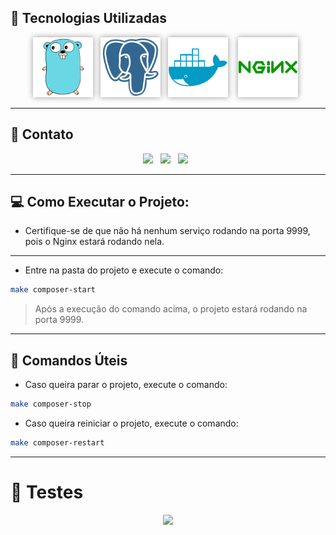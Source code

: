 
## :open_file_folder: Tecnologias Utilizadas


<p align="center">
    <img height="96" style="filter: drop-shadow(0 0 5px #969696);" src="https://raw.githubusercontent.com/devicons/devicon/master/icons/go/go-original.svg" alt="Go"/> &nbsp;
    <img height="96"  style="filter: drop-shadow(0 0 5px #969696);" src="https://raw.githubusercontent.com/devicons/devicon/master/icons/postgresql/postgresql-plain.svg" alt="PostgreSQL"/> &nbsp;
    <img height="96"  style="filter: drop-shadow(0 0 5px #969696);" src="https://raw.githubusercontent.com/devicons/devicon/master/icons/docker/docker-plain.svg" alt="Docker"/> &nbsp;&nbsp;
    <img height="96"  style="filter: drop-shadow(0 0 5px #969696);" src="https://raw.githubusercontent.com/devicons/devicon/master/icons/nginx/nginx-original.svg" alt="Nginx"/> &nbsp;
</p>

- ---

## :open_file_folder: Contato
<p align="center">
  <a target="_blank" href="https://www.linkedin.com/in/nicolasmmb/" alt="Linkedin">
  <img src="https://img.shields.io/badge/-nicolasmmb-0e76a8?style=flat-square&logo=Linkedin&logoColor=white"/></a> &nbsp;
  <a target="_blank" href="https://www.instagram.com/pedreiro.de.software/" alt="Instagram">
  <img src="https://img.shields.io/badge/-pedreiro.de.software-DF0174?style=flat-square&labelColor=DF0174&logo=instagram&logoColor=white"/></a> &nbsp;
  <a target="_blank" href="https://github.com/nicolasmmb/A-GO-RINHA" alt="REPO: A-GO-RINHA">
    <img src="https://img.shields.io/badge/REPO%20-RINHA-F0E68C?style=flat-square"/></a> &nbsp;
</p>  

- ---

## :computer: Como Executar o Projeto:
- Certifique-se de que não há nenhum serviço rodando na porta 9999, pois o Nginx estará rodando nela.
- ---
- Entre na pasta do projeto e execute o comando:
```bash
make composer-start
```
> Após a execução do comando acima, o projeto estará rodando na porta 9999.

- ---
## :wrench: Comandos Úteis
- Caso queira parar o projeto, execute o comando:
```bash
make composer-stop
```
- Caso queira reiniciar o projeto, execute o comando:
```bash
make composer-restart
```

- ---
# :wrench: Testes

<p align="center">
<img src="https://github.com/cat-milk/Anime-Girls-Holding-Programming-Books/blob/master/Go/Rei_Learning_Go.png?raw=true">
</p>